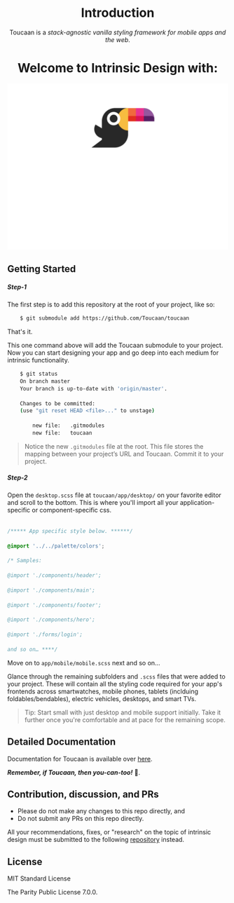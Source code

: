 
<div align="center">
    <h1>Introduction </h1>
    <p>Toucaan is a <em>stack-agnostic vanilla styling framework for mobile apps and the web</em>.</p>
    <h1>Welcome to Intrinsic Design with:</h1>
    <a href="https://toucaan.com" rel="follow">
        <img src="header.svg" width="800">
    </a>
</div>

## Getting Started

##### Step-1
The first step is to add this repository at the root of your project, like so:

```bash
    $ git submodule add https://github.com/Toucaan/toucaan
```

That's it.

This one command above will add the Toucaan submodule to your project. Now you can start designing your app and go deep into each medium for intrinsic functionality. 

```bash
    $ git status
    On branch master
    Your branch is up-to-date with 'origin/master'.

    Changes to be committed:
    (use "git reset HEAD <file>..." to unstage)

        new file:   .gitmodules
        new file:   toucaan
```

> Notice the new `.gitmodules` file at the root. This file stores the mapping between your project’s URL and Toucaan. Commit it to your project.


##### Step-2
Open the `desktop.scss` file at `toucaan/app/desktop/` on your favorite editor and scroll to the bottom. This is where you'll import all your application-specific or component-specific css.

```css

/***** App specific style below. ******/

@import '../../palette/colors';

/* Samples:

@import './components/header';

@import './components/main';

@import './components/footer';

@import './components/hero';

@import './forms/login';

and so on… ****/

```

Move on to `app/mobile/mobile.scss` next and so on… 

Glance through the remaining subfolders and `.scss` files that were added to your project. These will contain all the styling code required for your app's frontends across smartwatches, mobile phones, tablets (inclduing foldables/bendables), electric vehicles, desktops, and smart TVs.

> Tip: Start small with just desktop and mobile support initially. Take it further once you're comfortable and at pace for the remaining scope. 

## Detailed Documentation
Documentation for Toucaan is available over [here](https://toucaan.com).

**_Remember, if Toucaan, then you-can-too!_** 🥳.

## Contribution, discussion, and PRs 

- Please do not make any changes to this repo directly, and 
- Do not submit any PRs on this repo directly.

All your recommendations, fixes, or "research" on the topic of intrinsic design must be submitted to the following [repository](https://github.com/Toucaan/toucaan.research) instead.


## License

MIT Standard License

The Parity Public License 7.0.0.